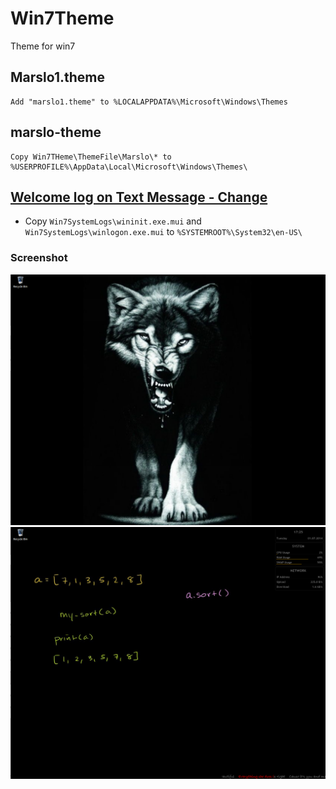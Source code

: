 Win7Theme
=========
Theme for win7

## Marslo1.theme
<pre><code>Add "marslo1.theme" to %LOCALAPPDATA%\Microsoft\Windows\Themes
</code></pre>

## marslo-theme
<pre><code>Copy Win7THeme\ThemeFile\Marslo\* to %USERPROFILE%\AppData\Local\Microsoft\Windows\Themes\
</code></pre>

## [Welcome log on Text Message - Change](http://www.sevenforums.com/tutorials/126315-welcome-log-text-message-change.html)
- Copy `Win7SystemLogs\wininit.exe.mui` and `Win7SystemLogs\winlogon.exe.mui` to `%SYSTEMROOT%\System32\en-US\`

### Screenshot
![My_desktop](https://github.com/Marslo/Win7Theme/blob/master/Screenshots/win7.png?raw=true)
![Marslo3.theme.png](https://github.com/Marslo/Win7Theme/blob/master/Screenshots/Marslo3.theme.png?raw=true)
